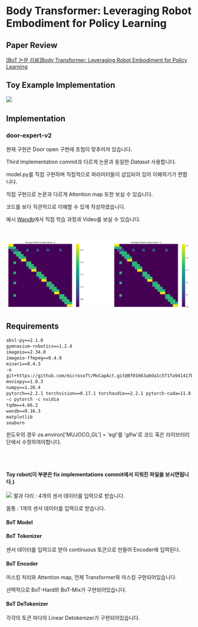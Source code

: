 # Body Transformer: Leveraging Robot Embodiment for Policy Learning

## Paper Review
[[BoT 논문 리뷰]Body Transformer: Leveraging Robot Embodiment for Policy Learning
](https://velog.io/@tm011899/Body-Transformer-Leveraging-Robot-Embodiment-for-Policy-Learning)

## Toy Example Implementation

![](https://velog.velcdn.com/images/tm011899/post/d97b60b9-5da7-4601-ba82-31f16a4969a6/image.png)
## Implementation

### door-expert-v2
현재 구현은 Door open 구현에 초첨이 맞추어져 있습니다.

Third Implementation commit과 다르게 논문과 동일한 *Dataset* 사용합니다.

model.py를 직접 구현하며 직접적으로 파라미터들이 삽입되어 있어 이해하기가 편합니다.

직접 구현으로 논문과 다르게 Attention map 또한 보실 수 있습니다.

코드를 보다 직관적으로 이해할 수 있게 작성하였습니다.

예시 [Wandb](https://wandb.ai/taemin6697/BoT_Toy_Example?nw=nwusertm011899)에서 직접 학습 과정과 Video를 보실 수 있습니다.

<br>

![img_1.png](img_1.png)
## Requirements

```
absl-py==2.1.0
gymnasium-robotics==1.2.4
imageio==2.34.0
imageio-ffmpeg==0.4.9
minari==0.4.3
-e git+https://github.com/microsoft/MoCapAct.git@8f01663a0da1c5f1fa941417ba4f3ce71c987b18#egg=mocapact
moviepy==1.0.3
numpy==1.26.4
pytorch==2.2.1 torchvision==0.17.1 torchaudio==2.2.1 pytorch-cuda=11.8 -c pytorch -c nvidia
tqdm==4.66.2
wandb==0.16.3
matplotlib
seaborn
```

윈도우의 경우 os.environ['MUJOCO_GL'] = 'egl'를 'glfw'로 코드 혹은 라이브러리 단에서 수정하여야합니다.


<br>
<br>

#### Toy robot(이 부분은 fix implementations commit에서 지워진 파일을 보시면됩니다.)
![](https://velog.velcdn.com/images/tm011899/post/98fe346c-9b64-4041-a91a-a4875521ab9b/image.jpg)
팔과 다리 : 4개의 센서 데이터를 입력으로 받습니다.

몸통 : 1개의 센서 데이터를 입력으로 받습니다.

#### BoT Model

#### BoT Tokenizer
센서 데이터를 입력으로 받아 continuous 토큰으로 만들어 Encoder에 입력된다.
#### BoT Encoder
마스킹 처리와 Attention map, 전체 Transformer와 마스킹 구현되어있습니다.

선택적으로 BoT-Hard와 BoT-Mix가 구현되어있습니다.
#### BoT DeTokenizer
각각의 토큰 마다의 Linear Detokenizer가 구현되어있습니다.


